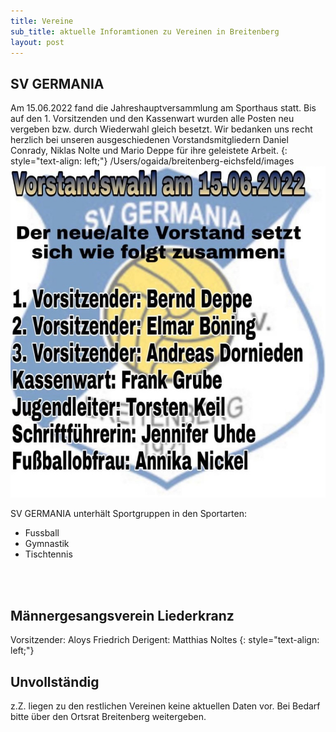 ```yaml
---
title: Vereine
sub_title: aktuelle Inforamtionen zu Vereinen in Breitenberg
layout: post
---
```


## SV GERMANIA

Am 15.06.2022 fand die Jahreshauptversammlung am Sporthaus statt. Bis auf den 1. Vorsitzenden und den Kassenwart wurden alle Posten neu vergeben bzw. durch Wiederwahl gleich besetzt. 
Wir bedanken uns recht herzlich bei unseren ausgeschiedenen Vorstandsmitgliedern Daniel Conrady, Niklas Nolte und Mario Deppe für ihre geleistete Arbeit.
{: style="text-align: left;"}
/Users/ogaida/breitenberg-eichsfeld/images
<span class="image featured"><img src="images/sv_germania_2022.jpg" alt="" /></span>

SV GERMANIA unterhält Sportgruppen in den Sportarten:
- Fussball
- Gymnastik
- Tischtennis 

<br>
<br>

## Männergesangsverein Liederkranz

Vorsitzender: Aloys Friedrich
Derigent: Matthias Noltes
{: style="text-align: left;"}


## Unvollständig

z.Z. liegen zu den restlichen Vereinen keine aktuellen Daten vor. Bei Bedarf bitte über den Ortsrat Breitenberg weitergeben.